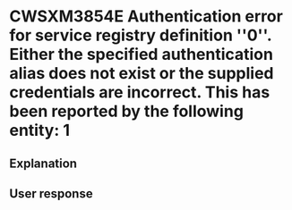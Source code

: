 # CWSXM3854E Authentication error for service registry definition ''0''. Either the specified authentication alias does not exist or the supplied credentials are incorrect. This has been reported by the following entity: 1

## Explanation

## User response